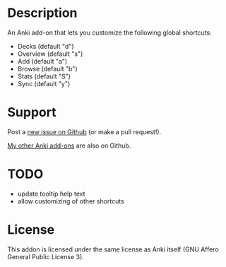 # Description

An Anki add-on that lets you customize the following global shortcuts:

- Decks (default "d")
- Overview (default "s")
- Add (default "a")
- Browse (default "b")
- Stats (default "S")
- Sync (default "y")

# Support

Post a [new issue on Github](https://github.com/Arthaey/anki-custom-keyboard-shortcuts/issues/new)
(or make a pull request!).

[My other Anki add-ons](https://github.com/search?q=user%3AArthaey+anki)
are also on Github.

# TODO

- update tooltip help text
- allow customizing of other shortcuts

# License

This addon is licensed under the same license as Anki itself (GNU Affero General
Public License 3).
